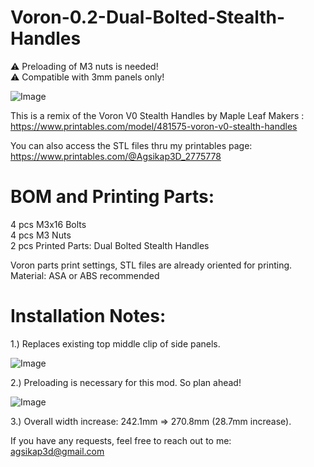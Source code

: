 # Voron-0.2-Dual-Bolted-Stealth-Handles
:warning: Preloading of M3 nuts is needed!  
:warning: Compatible with 3mm panels only!

![Image](https://github.com/user-attachments/assets/1de26b08-b639-48dd-b7e4-f878b115a023)

This is a remix of the Voron V0 Stealth Handles by Maple Leaf Makers :  
https://www.printables.com/model/481575-voron-v0-stealth-handles

You can also access the STL files thru my printables page:  
https://www.printables.com/@Agsikap3D_2775778

# BOM and Printing Parts:  

4 pcs M3x16 Bolts  
4 pcs M3 Nuts  
2 pcs Printed Parts: Dual Bolted Stealth Handles 

Voron parts print settings, STL files are already oriented for printing.  
Material: ASA or ABS recommended

# Installation Notes:  
1.) Replaces existing top middle clip of side panels.  

![Image](https://github.com/user-attachments/assets/abeebc79-d3d3-4485-96e5-70c4b3a48598)

2.) Preloading is necessary for this mod. So plan ahead!  

![Image](https://github.com/user-attachments/assets/7751a07e-fa55-469f-ae2d-84a9a7fa1b01)

3.) Overall width increase: 242.1mm => 270.8mm (28.7mm increase).  

If you have any requests, feel free to reach out to me:  
agsikap3d@gmail.com
